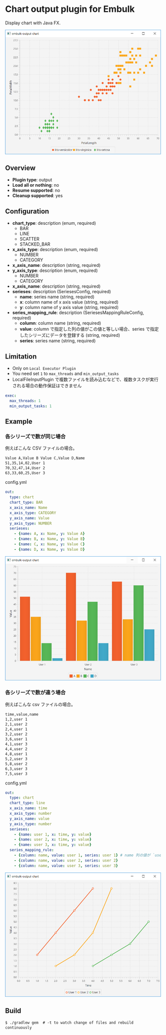 # Chart output plugin for Embulk

Display chart with Java FX.

![](https://raw.githubusercontent.com/mikoto2000/embulk-output-chart/images/doc/image/scatter.png)

## Overview

* **Plugin type**: output
* **Load all or nothing**: no
* **Resume supported**: no
* **Cleanup supported**: yes

## Configuration

- **chart_type**: description (enum, required)
    - BAR
    - LINE
    - SCATTER
    - STACKED_BAR
- **x_axis_type**: description (enum, required)
    - NUMBER
    - CATEGORY
- **x_axis_name**: description (string, required)
- **y_axis_type**: description (enum, required)
    - NUMBER
    - CATEGORY
- **x_axis_name**: description (string, required)
- **serieses**: description (SeriesesConfig, required)
    - **name**: series name (string, required)
    - **x**: column name of x axis value (string, required)
    - **y**: column name of y axis value (string, required)
- **series_mapping_rule**: description (SeriesesMappingRuleConfig, required)
    - **column**: column name (string, required)
    - **value**: column で指定した列の値がこの値と等しい場合、series で指定したシリーズにデータを登録する (string, required)
    - **series**: series name (string, required)

## Limitation

- Only on `Local Executor Plugin`
- You need set `1` to `max_threads` and `min_output_tasks`
- LocalFileInputPlugin で複数ファイルを読み込むなどで、複数タスクが実行される場合の動作保証はできません


```yaml
exec:
  max_threads: 1
  min_output_tasks: 1
```

## Example

### 各シリーズで数が同じ場合

例えばこんな CSV ファイルの場合。

```csv
Value A,Value B Value C,Value D,Name
51,35,14,02,User 1
70,32,47,14,User 2
63,33,60,25,User 3
```

config.yml

```yaml
out:
  type: chart
  chart_type: BAR
  x_axis_name: Name
  x_axis_type: CATEGORY
  y_axis_name: Value
  y_axis_type: NUMBER
  serieses:
    - {name: A, x: Name, y: Value A}
    - {name: B, x: Name, y: Value B}
    - {name: C, x: Name, y: Value C}
    - {name: D, x: Name, y: Value D}
```

![](https://raw.githubusercontent.com/mikoto2000/embulk-output-chart/images/doc/image/bar.png)


### 各シリーズで数が違う場合

例えばこんな csv ファイルの場合。

```csv
time,value,name
1,2,user 1
2,1,user 2
2,4,user 1
3,2,user 2
3,6,user 1
4,1,user 3
4,4,user 2
4,8,user 1
5,2,user 3
5,8,user 2
6,3,user 3
7,5,user 3
```

config.yml

```yaml
out:
  type: chart
  chart_type: line
  x_axis_name: time
  x_axis_type: number
  y_axis_name: value
  y_axis_type: number
  serieses:
    - {name: user 1, x: time, y: value}
    - {name: user 2, x: time, y: value}
    - {name: user 3, x: time, y: value}
  series_mapping_rule:
    - {column: name, value: user 1, series: user 1} # name 列の値が `user 1` であれば、シリーズ `user 1` のデータに登録する
    - {column: name, value: user 2, series: user 2}
    - {column: name, value: user 3, series: user 3}
```

![](https://raw.githubusercontent.com/mikoto2000/embulk-output-chart/images/doc/image/line.png)


## Build

```
$ ./gradlew gem  # -t to watch change of files and rebuild continuously
```
